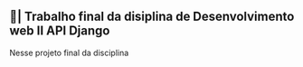 ## 📑| Trabalho final da disiplina de Desenvolvimento web II API Django

  Nesse projeto final da disciplina 
 
